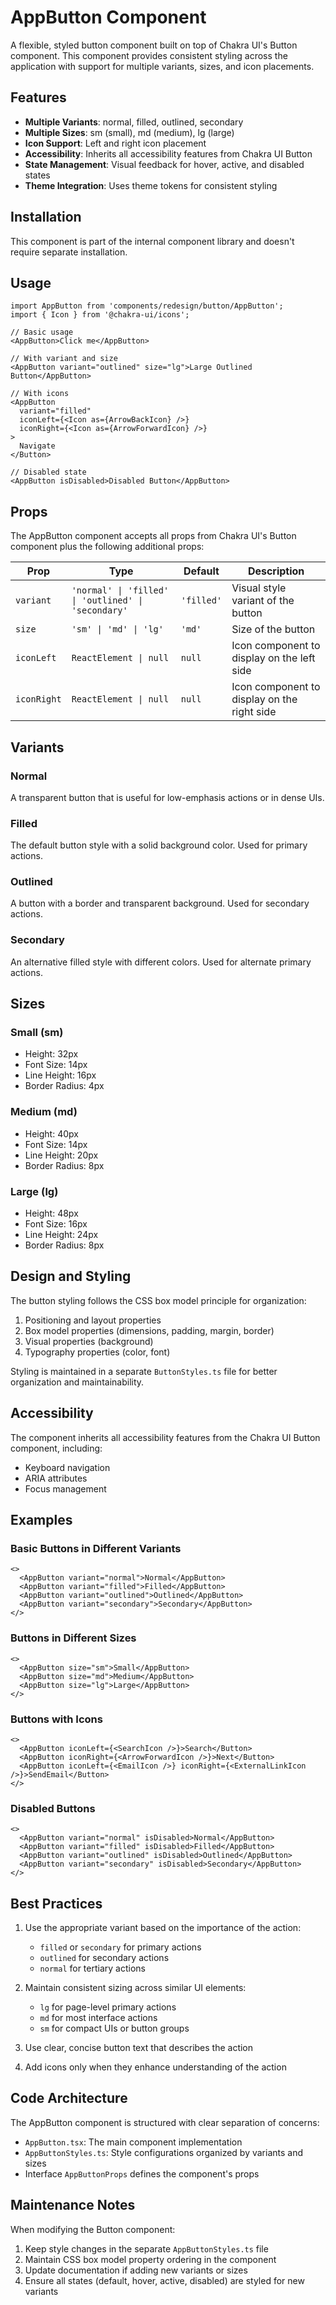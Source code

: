 # AppButton Component

A flexible, styled button component built on top of Chakra UI's Button component. This component provides consistent styling across the application with support for multiple variants, sizes, and icon placements.

## Features

- **Multiple Variants**: normal, filled, outlined, secondary
- **Multiple Sizes**: sm (small), md (medium), lg (large)
- **Icon Support**: Left and right icon placement
- **Accessibility**: Inherits all accessibility features from Chakra UI Button
- **State Management**: Visual feedback for hover, active, and disabled states
- **Theme Integration**: Uses theme tokens for consistent styling

## Installation

This component is part of the internal component library and doesn't require separate installation.

## Usage

```tsx
import AppButton from 'components/redesign/button/AppButton';
import { Icon } from '@chakra-ui/icons';

// Basic usage
<AppButton>Click me</AppButton>

// With variant and size
<AppButton variant="outlined" size="lg">Large Outlined Button</AppButton>

// With icons
<AppButton 
  variant="filled" 
  iconLeft={<Icon as={ArrowBackIcon} />}
  iconRight={<Icon as={ArrowForwardIcon} />}
>
  Navigate
</Button>

// Disabled state
<AppButton isDisabled>Disabled Button</AppButton>
```

## Props

The AppButton component accepts all props from Chakra UI's Button component plus the following additional props:

| Prop | Type | Default | Description |
|------|------|---------|-------------|
| `variant` | `'normal' \| 'filled' \| 'outlined' \| 'secondary'` | `'filled'` | Visual style variant of the button |
| `size` | `'sm' \| 'md' \| 'lg'` | `'md'` | Size of the button |
| `iconLeft` | `ReactElement \| null` | `null` | Icon component to display on the left side |
| `iconRight` | `ReactElement \| null` | `null` | Icon component to display on the right side |

## Variants

### Normal
A transparent button that is useful for low-emphasis actions or in dense UIs.

### Filled
The default button style with a solid background color. Used for primary actions.

### Outlined
A button with a border and transparent background. Used for secondary actions.

### Secondary
An alternative filled style with different colors. Used for alternate primary actions.

## Sizes

### Small (sm)
- Height: 32px
- Font Size: 14px
- Line Height: 16px
- Border Radius: 4px

### Medium (md)
- Height: 40px
- Font Size: 14px
- Line Height: 20px
- Border Radius: 8px

### Large (lg)
- Height: 48px
- Font Size: 16px
- Line Height: 24px
- Border Radius: 8px

## Design and Styling

The button styling follows the CSS box model principle for organization:
1. Positioning and layout properties
2. Box model properties (dimensions, padding, margin, border)
3. Visual properties (background)
4. Typography properties (color, font)

Styling is maintained in a separate `ButtonStyles.ts` file for better organization and maintainability.

## Accessibility

The component inherits all accessibility features from the Chakra UI Button component, including:
- Keyboard navigation
- ARIA attributes
- Focus management

## Examples

### Basic Buttons in Different Variants

```tsx
<>
  <AppButton variant="normal">Normal</AppButton>
  <AppButton variant="filled">Filled</AppButton>
  <AppButton variant="outlined">Outlined</AppButton>
  <AppButton variant="secondary">Secondary</AppButton>
</>
```

### Buttons in Different Sizes

```tsx
<>
  <AppButton size="sm">Small</AppButton>
  <AppButton size="md">Medium</AppButton>
  <AppButton size="lg">Large</AppButton>
</>
```

### Buttons with Icons

```tsx
<>
  <AppButton iconLeft={<SearchIcon />}>Search</Button>
  <AppButton iconRight={<ArrowForwardIcon />}>Next</Button>
  <AppButton iconLeft={<EmailIcon />} iconRight={<ExternalLinkIcon />}>SendEmail</Button>
</>
```

### Disabled Buttons

```tsx
<>
  <AppButton variant="normal" isDisabled>Normal</AppButton>
  <AppButton variant="filled" isDisabled>Filled</AppButton>
  <AppButton variant="outlined" isDisabled>Outlined</AppButton>
  <AppButton variant="secondary" isDisabled>Secondary</AppButton>
</>
```

## Best Practices

1. Use the appropriate variant based on the importance of the action:
   - `filled` or `secondary` for primary actions
   - `outlined` for secondary actions
   - `normal` for tertiary actions

2. Maintain consistent sizing across similar UI elements:
   - `lg` for page-level primary actions
   - `md` for most interface actions
   - `sm` for compact UIs or button groups

3. Use clear, concise button text that describes the action

4. Add icons only when they enhance understanding of the action

## Code Architecture

The AppButton component is structured with clear separation of concerns:

- `AppButton.tsx`: The main component implementation
- `AppButtonStyles.ts`: Style configurations organized by variants and sizes
- Interface `AppButtonProps` defines the component's props

## Maintenance Notes

When modifying the Button component:

1. Keep style changes in the separate `AppButtonStyles.ts` file
2. Maintain CSS box model property ordering in the component
3. Update documentation if adding new variants or sizes
4. Ensure all states (default, hover, active, disabled) are styled for new variants